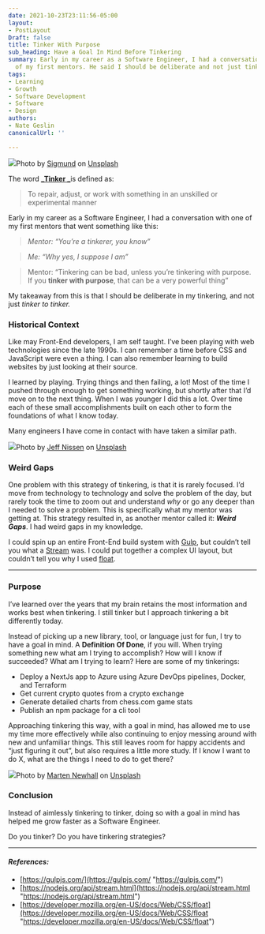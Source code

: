 ```yaml
---
date: 2021-10-23T23:11:56-05:00
layout:
- PostLayout
Draft: false
title: Tinker With Purpose
sub_heading: Have a Goal In Mind Before Tinkering
summary: Early in my career as a Software Engineer, I had a conversation with one
  of my first mentors. He said I should be deliberate and not just tinker to tinker.
tags:
- Learning
- Growth
- Software Development
- Software
- Design
authors:
- Nate Geslin
canonicalUrl: ''

---
```

![](https://cdn-images-1.medium.com/max/1600/0*wdcsnw1oO49Hle9f)Photo by [Sigmund](https://unsplash.com/@sigmund?utm_source=medium&utm_medium=referral) on [Unsplash](https://unsplash.com?utm_source=medium&utm_medium=referral)

The word [**_Tinker _**](https://www.merriam-webster.com/dictionary/tinker)is defined as:

> To repair, adjust, or work with something in an unskilled or experimental manner

Early in my career as a Software Engineer, I had a conversation with one of my first mentors that went something like this:

> _Mentor: “You’re a tinkerer, you know”_

> _Me: “Why yes, I suppose I am”_

> Mentor: “Tinkering can be bad, unless you’re tinkering with purpose. If you **tinker with purpose**, that can be a very powerful thing”

My takeaway from this is that I should be deliberate in my tinkering, and not just _tinker to tinker._

### **Historical Context**

Like may Front-End developers, I am self taught. I’ve been playing with web technologies since the late 1990s. I can remember a time before CSS and JavaScript were even a thing. I can also remember learning to build websites by just looking at their source.

I learned by playing. Trying things and then failing, a lot! Most of the time I pushed through enough to get something working, but shortly after that I’d move on to the next thing. When I was younger I did this a lot. Over time each of these small accomplishments built on each other to form the foundations of what I know today.

Many engineers I have come in contact with have taken a similar path.

![](https://cdn-images-1.medium.com/max/1600/0*E6Aan9kGdyYI6mNn)Photo by [Jeff Nissen](https://unsplash.com/@jeffnissen?utm_source=medium&utm_medium=referral) on [Unsplash](https://unsplash.com?utm_source=medium&utm_medium=referral)

### **Weird Gaps**

One problem with this strategy of tinkering, is that it is rarely focused. I’d move from technology to technology and solve the problem of the day, but rarely took the time to zoom out and understand _why_ or go any deeper than I needed to solve a problem. This is specifically what my mentor was getting at. This strategy resulted in, as another mentor called it: **_Weird Gaps_**. I had weird gaps in my knowledge.

I could spin up an entire Front-End build system with [Gulp](https://gulpjs.com/), but couldn’t tell you what a [Stream](https://nodejs.org/api/stream.html) was. I could put together a complex UI layout, but couldn’t tell you why I used [float](https://developer.mozilla.org/en-US/docs/Web/CSS/float).

***

### Purpose

I’ve learned over the years that my brain retains the most information and works best when tinkering. I still tinker but I approach tinkering a bit differently today.

Instead of picking up a new library, tool, or language just for fun, I try to have a goal in mind. A **Definition Of Done**, if you will. When trying something new what am I trying to accomplish? How will I know if succeeded? What am I trying to learn? Here are some of my tinkerings:

* Deploy a NextJs app to Azure using Azure DevOps pipelines, Docker, and Terraform
* Get current crypto quotes from a crypto exchange
* Generate detailed charts from chess.com game stats
* Publish an npm package for a cli tool

Approaching tinkering this way, with a goal in mind, has allowed me to use my time more effectively while also continuing to enjoy messing around with new and unfamiliar things. This still leaves room for happy accidents and “just figuring it out”, but also requires a little more study. If I know I want to do X, what are the things I need to do to get there?

![](https://cdn-images-1.medium.com/max/1600/0*IgdUhZF3NQHsTF8A)Photo by [Marten Newhall](https://unsplash.com/@laughayette?utm_source=medium&utm_medium=referral) on [Unsplash](https://unsplash.com?utm_source=medium&utm_medium=referral)

### Conclusion

Instead of aimlessly tinkering to tinker, doing so with a goal in mind has helped me grow faster as a Software Engineer.

Do you tinker? Do you have tinkering strategies?

***

#### _References:_

* [https://gulpjs.com/](https://gulpjs.com/ "https://gulpjs.com/")
* [https://nodejs.org/api/stream.html](https://nodejs.org/api/stream.html "https://nodejs.org/api/stream.html")
* [https://developer.mozilla.org/en-US/docs/Web/CSS/float](https://developer.mozilla.org/en-US/docs/Web/CSS/float "https://developer.mozilla.org/en-US/docs/Web/CSS/float")